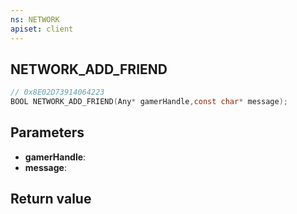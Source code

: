 ```yaml
---
ns: NETWORK
apiset: client
---
```

## NETWORK_ADD_FRIEND

```c
// 0x8E02D73914064223
BOOL NETWORK_ADD_FRIEND(Any* gamerHandle,const char* message);
```


## Parameters
* **gamerHandle**:
* **message**:

## Return value